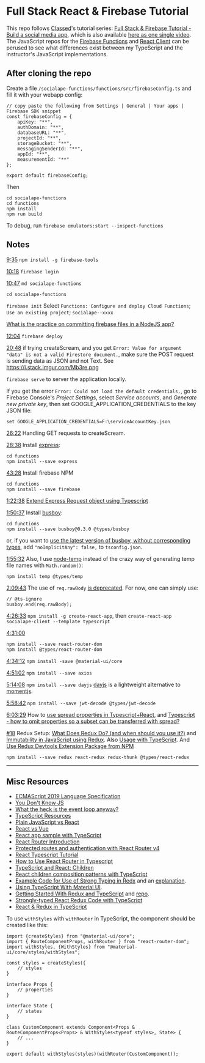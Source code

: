 # Full Stack React &amp; Firebase Tutorial

This repo follows [Classed](https://www.youtube.com/channel/UC2-slOJImuSc20Drbf88qvg)'s tutorial series: 
[Full Stack & Firebase Tutorial - Build a social media app](https://www.youtube.com/watch?v=RkBfu-W7tt0&list=PLMhAeHCz8S38ryyeMiBPPUnFAiWnoPvWP),
which is also available [here as one single video](https://youtu.be/m_u6P5k0vP0).
The JavaScript repos for the [Firebase Functions](https://github.com/hidjou/classsed-react-firebase-functions)
and [React Client](https://github.com/hidjou/classsed-react-firebase-client) can be perused to see what differences exist
between my TypeScript and the instructor's JavaScript implementations.

## After cloning the repo
Create a file  `/socialape-functions/functions/src/firebaseConfig.ts` and fill it with your webapp config:

```
// copy paste the following from Settings | General | Your apps | Firebase SDK snippet
const firebaseConfig = {
    apiKey: "**",
    authDomain: "**",
    databaseURL: "**",
    projectId: "**",
    storageBucket: "**",
    messagingSenderId: "**",
    appId: "**",
    measurementId: "**"
};

export default firebaseConfig;
```

Then

```
cd socialape-functions
cd functions
npm install
npm run build
```

To debug, run `firebase emulators:start --inspect-functions`

## Notes

[9:35](https://youtu.be/m_u6P5k0vP0?t=575) `npm install -g firebase-tools`

[10:18](https://youtu.be/m_u6P5k0vP0?t=618) `firebase login`

[10:47](https://youtu.be/m_u6P5k0vP0?t=647)
`md socialape-functions`

`cd socialape-functions`

`firebase init`
Select `Functions: Configure and deploy Cloud Functions`; `Use an existing project`; `socialape--xxxx`


[What is the practice on committing firebase files in a NodeJS app?](https://stackoverflow.com/questions/43527359/what-is-the-practice-on-committing-firebase-files-in-a-nodejs-app)

[12:04](https://youtu.be/m_u6P5k0vP0?t=724) `firebase deploy`

[20:48](https://youtu.be/m_u6P5k0vP0?t=1248) if trying createScream, and you get `Error: Value for argument "data" is not a valid Firestore document.`, 
make sure the POST request is sending data as JSON and not Text. See https://i.stack.imgur.com/Mb3re.png

`firebase serve` to server the application locally.

If you get the error `Error: Could not load the default credentials.`, go to Firebase Console's *Project Settings*, select *Service accounts*, 
and *Generate new private key*, then set GOOGLE_APPLICATION_CREDENTIALS to the key JSON file:

`set GOOGLE_APPLICATION_CREDENTIALS=F:\serviceAccountKey.json`

[26:22](https://youtu.be/m_u6P5k0vP0?t=1582) Handling GET requests to createScream.

[28:38](https://youtu.be/m_u6P5k0vP0?t=1718) Install [express](https://github.com/expressjs/express#readme):

```
cd functions
npm install --save express
```

[43:28](https://youtu.be/m_u6P5k0vP0?t=2608) Install firebase NPM
```
cd functions
npm install --save firebase
```

[1:22:38](https://youtu.be/m_u6P5k0vP0?t=4958) [Extend Express Request object using Typescript](https://stackoverflow.com/questions/37377731/extend-express-request-object-using-typescript)

[1:50:37](https://youtu.be/m_u6P5k0vP0?t=6637) Install [busboy](https://github.com/mscdex/busboy#readme):
```
cd functions
npm install --save busboy@0.3.0 @types/busboy
```
or, if you want to 
[use the latest version of busboy, without corresponding types](https://medium.com/@amandeepkochhar/typescript-error-could-not-find-a-declaration-file-for-module-xyz-dfbe6e45c2bd),
add `"noImplicitAny": false,` to `tsconfig.json`.

[1:55:32](https://youtu.be/m_u6P5k0vP0?t=6932) Also, I use [node-temp](https://github.com/bruce/node-temp) instead of the crazy way of generating temp file names with `Math.random()`:
```
npm install temp @types/temp
```

[2:09:43](https://youtu.be/m_u6P5k0vP0?t=7783) The use of `req.rawBody` [is deprecated](https://github.com/expressjs/express/issues/897). 
For now, one can simply use:
```
// @ts-ignore
busboy.end(req.rawBody);
```

[4:26:33](https://youtu.be/m_u6P5k0vP0?t=15993) `npm install -g create-react-app`, then
`create-react-app socialape-client --template typescript`

[4:31:00](https://youtu.be/m_u6P5k0vP0?t=16260) 
```
npm install --save react-router-dom
npm install @types/react-router-dom
```

[4:34:12](https://youtu.be/m_u6P5k0vP0?t=16452) `npm install -save @material-ui/core`

[4:51:02](https://youtu.be/m_u6P5k0vP0?t=17462) `npm install --save axios`

[5:14:08](https://youtu.be/m_u6P5k0vP0?t=18848) `npm install --save dayjs` [dayjs](https://github.com/iamkun/dayjs) is
a lightweight alternative to [momentjs](https://momentjs.com/).

[5:58:42](https://youtu.be/m_u6P5k0vP0?t=21522) `npm install --save jwt-decode @types/jwt-decode`

[6:03:29](https://youtu.be/m_u6P5k0vP0?t=21809) How to [use spread properties in Typescript+React](https://stackoverflow.com/questions/40326224/typescript-equivalent-of-rest-spread-props-in-react-stateless-component),
and [Typescript - how to omit properties so a subset can be transferred with spread?](https://stackoverflow.com/questions/52195740/typescript-how-to-omit-properties-so-a-subset-can-be-transferred-with-spread)

[#18](https://youtu.be/fjWk7cZFxoM?list=PLMhAeHCz8S38ryyeMiBPPUnFAiWnoPvWP) Redux Setup:
[What Does Redux Do? (and when should you use it?)](https://daveceddia.com/what-does-redux-do/) and
[Immutability in JavaScript using Redux](https://www.toptal.com/javascript/immutability-in-javascript-using-redux). Also
[Usage with TypeScript](https://redux.js.org/recipes/usage-with-typescript/). And
[Use Redux Devtools Extension Package from NPM](https://github.com/zalmoxisus/redux-devtools-extension#13-use-redux-devtools-extension-package-from-npm)
```
npm install --save redux react-redux redux-thunk @types/react-redux
```

---

## Misc Resources
- [ECMAScript 2019 Language Specification](https://www.ecma-international.org/publications/standards/Ecma-262.htm)
- [You Don't Know JS](https://github.com/getify/You-Dont-Know-JS)
- [What the heck is the event loop anyway?](https://youtu.be/8aGhZQkoFbQ)
- [TypeScript Resources](https://github.com/nairobijs/Typescript-Resources)
- [Plain JavaScript vs React](https://www.robinwieruch.de/why-frameworks-matter)
- [React vs Vue](https://www.mindk.com/blog/react-vs-vue/)
- [React app sample with TypeScript](https://github.com/mui-org/material-ui/tree/master/examples/create-react-app-with-typescript)
- [React Router Introduction](https://youtu.be/cKnc8gXn80Q)
- [Protected routes and authentication with React Router v4](https://youtu.be/ojYbcon588A)
- [React Typescript Tutorial](https://youtu.be/Z5iWr6Srsj8)
- [How to Use React Router in Typescript](https://www.pluralsight.com/guides/react-router-typescript)
- [TypeScript and React: Children](https://fettblog.eu/typescript-react/children/)
- [React children composition patterns with TypeScript](https://medium.com/@martin_hotell/react-children-composition-patterns-with-typescript-56dfc8923c64)
- [Example Code for Use of Strong Typing in Redx](https://github.com/alexzywiak/react-redux-typescript) and an [explanation](https://alexzywiak.github.io/react-redux-with-typescript/index.html).
- [Using TypeScript With Material UI](https://material-ui.com/guides/typescript/).
- [Getting Started With Redux and TypeScript](https://rjzaworski.com/2016/08/getting-started-with-redux-and-typescript) and [repo](https://github.com/rjz/typescript-react-redux).
- [Strongly-typed React Redux Code with TypeScript](https://www.carlrippon.com/strongly-typed-react-redux-code-with-typescript/)
- [React & Redux in TypeScript](https://github.com/piotrwitek/react-redux-typescript-guide)

To use `withStyles` with `withRouter` in TypeScript,
the component should be created like this:
```
import {createStyles} from "@material-ui/core";
import { RouteComponentProps, withRouter } from "react-router-dom";
import withStyles, {WithStyles} from "@material-ui/core/styles/withStyles";

const styles = createStyles({
    // styles
}

interface Props {
    // properties
}

interface State {
    // states
}

class CustomComponent extends Component<Props & RouteComponentProps<Props> & WithStyles<typeof styles>, State> {
    // ...
}

export default withStyles(styles)(withRouter(CustomComponent));
```